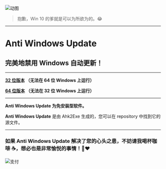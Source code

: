 ![动图](https://pic4.zhimg.com/v2-a03a7313a56485c6e4ff01d52c2bf27f_b.gif)

> 抱歉，Win 10 的爹就是可以为所欲为的。:joy:

---

# Anti Windows Update

## 完美地禁用 Windows 自动更新！

---

**[32 位版本](https://github.com/szzhiyang/PerfectWindows/raw/master/Anti-Windows-Update/Anti-Windows-Update-x86.exe)  （无法在 64 位 Windows 上运行）**

**[64 位版本](https://github.com/szzhiyang/PerfectWindows/raw/master/Anti-Windows-Update/Anti-Windows-Update-x64.exe)  （无法在 32 位 Windows 上运行）**

---

**Anti Windows Update 为免安装型软件。**

**Anti Windows Update** 是由 Ahk2Exe 生成的，您可以在 repository 中找到它的源文件。

---

### 如果 Anti Windows Update 解决了您的心头之患，不妨请我喝杯咖啡 :coffee:，想必也是非常愉悦的事情！:pray::heart:

![支付](https://github.com/szzhiyang/Pics/raw/master/PerfectWindows/Pay.jpg)

